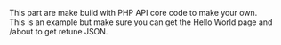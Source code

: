 This part are make build with PHP API core code to make your own.<br>
This is an example but make sure you can get the Hello World page and /about to get retune JSON.
